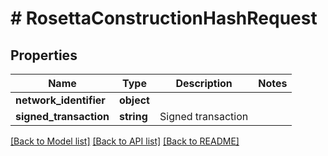 # # RosettaConstructionHashRequest

## Properties

Name | Type | Description | Notes
------------ | ------------- | ------------- | -------------
**network_identifier** | **object** |  |
**signed_transaction** | **string** | Signed transaction |

[[Back to Model list]](../../README.md#models) [[Back to API list]](../../README.md#endpoints) [[Back to README]](../../README.md)
